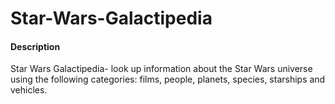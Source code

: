 # Star-Wars-Galactipedia

<h4>Description</h4>
<p>Star Wars Galactipedia- look up information about the Star Wars universe using the following categories: films, people, planets, species, starships and vehicles.</p>
